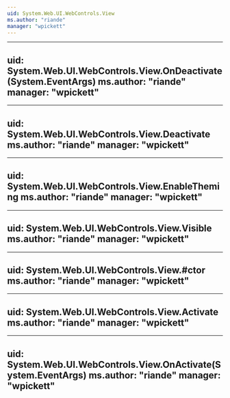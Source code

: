 ```yaml
---
uid: System.Web.UI.WebControls.View
ms.author: "riande"
manager: "wpickett"
---
```


---
uid: System.Web.UI.WebControls.View.OnDeactivate(System.EventArgs)
ms.author: "riande"
manager: "wpickett"
---

---
uid: System.Web.UI.WebControls.View.Deactivate
ms.author: "riande"
manager: "wpickett"
---

---
uid: System.Web.UI.WebControls.View.EnableTheming
ms.author: "riande"
manager: "wpickett"
---

---
uid: System.Web.UI.WebControls.View.Visible
ms.author: "riande"
manager: "wpickett"
---

---
uid: System.Web.UI.WebControls.View.#ctor
ms.author: "riande"
manager: "wpickett"
---

---
uid: System.Web.UI.WebControls.View.Activate
ms.author: "riande"
manager: "wpickett"
---

---
uid: System.Web.UI.WebControls.View.OnActivate(System.EventArgs)
ms.author: "riande"
manager: "wpickett"
---
